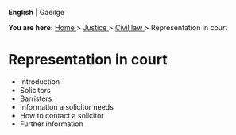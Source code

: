 **English** |  Gaeilge 

**You are here:** [ Home ](/en/) > [ Justice ](/en/justice/) > [ Civil law
](/en/justice/civil-law/) > Representation in court

#  Representation in court

  * Introduction 
  * Solicitors 
  * Barristers 
  * Information a solicitor needs 
  * How to contact a solicitor 
  * Further information 
